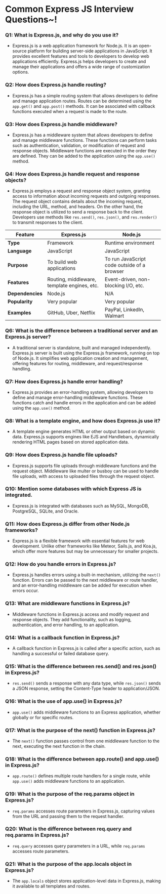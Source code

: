 # Common Express JS Interview Questions~!


### Q1: What is Express.js, and why do you use it?

- Express.js is a web application framework for Node.js. It is an open-source platform for building server-side applications in JavaScript. It provides excellent features and tools to developers to develop web applications efficiently. Express.js helps developers to create and manage their applications and offers a wide range of customization options.

### Q2: How does Express.js handle routing?

- Express.js has a simple routing system that allows developers to define and manage application routes. Routes can be determined using the `app.get()` and `app.post()` methods. It can be associated with callback functions executed when a request is made to the route.

### Q3: How does Express.js handle middleware?

- Express.js has a middleware system that allows developers to define and manage middleware functions. These functions can perform tasks such as authentication, validation, or modification of request and response objects. Middleware functions are executed in the order they are defined. They can be added to the application using the `app.use()` method.

### Q4: How does Express.js handle request and response objects?

- Express.js employs a request and response object system, granting access to information about incoming requests and outgoing responses. The request object contains details about the incoming request, including the URL, method, and headers. On the other hand, the response object is utilized to send a response back to the client. Developers use methods like `res.send()`, `res.json()`, and `res.render()` to transmit responses to the client.

| Feature         | Express.js                  | Node.js                     |
|-----------------|-----------------------------|-----------------------------|
| **Type**        | Framework                   | Runtime environment         |
| **Language**    | JavaScript                  | JavaScript                  |
| **Purpose**     | To build web applications   | To run JavaScript code outside of a browser |
| **Features**    | Routing, middleware, template engines, etc. | Event-driven, non-blocking I/O, etc. |
| **Dependencies**| Node.js                     | N/A                         |
| **Popularity**  | Very popular                | Very popular                |
| **Examples**    | GitHub, Uber, Netflix        | PayPal, LinkedIn, Walmart    |





### Q6: What is the difference between a traditional server and an Express.js server?

- A traditional server is standalone, built and managed independently. Express.js server is built using the Express.js framework, running on top of Node.js. It simplifies web application creation and management, offering features for routing, middleware, and request/response handling.

### Q7: How does Express.js handle error handling?

- Express.js provides an error-handling system, allowing developers to define and manage error-handling middleware functions. These functions catch and handle errors in the application and can be added using the `app.use()` method.

### Q8: What is a template engine, and how does Express.js use it?

- A template engine generates HTML or other output based on dynamic data. Express.js supports engines like EJS and Handlebars, dynamically rendering HTML pages based on stored application data.

### Q9: How does Express.js handle file uploads?

- Express.js supports file uploads through middleware functions and the request object. Middleware like multer or busboy can be used to handle file uploads, with access to uploaded files through the request object.

### Q10: Mention some databases with which Express JS is integrated.

- Express.js is integrated with databases such as MySQL, MongoDB, PostgreSQL, SQLite, and Oracle.

### Q11: How does Express.js differ from other Node.js frameworks?

- Express.js is a flexible framework with essential features for web development. Unlike other frameworks like Meteor, Sails.js, and Koa.js, which offer more features but may be unnecessary for smaller projects.

### Q12: How do you handle errors in Express.js?

- Express.js handles errors using a built-in mechanism, utilizing the `next()` function. Errors can be passed to the next middleware or route handler, and an error-handling middleware can be added for execution when errors occur.

### Q13: What are middleware functions in Express.js?

- Middleware functions in Express.js access and modify request and response objects. They add functionality, such as logging, authentication, and error handling, to an application.

### Q14: What is a callback function in Express.js?

- A callback function in Express.js is called after a specific action, such as handling a successful or failed database query.

### Q15: What is the difference between res.send() and res.json() in Express.js?

- `res.send()` sends a response with any data type, while `res.json()` sends a JSON response, setting the Content-Type header to application/JSON.

### Q16: What is the use of app.use() in Express.js?

- `app.use()` adds middleware functions to an Express application, whether globally or for specific routes.

### Q17: What is the purpose of the next() function in Express.js?

- The `next()` function passes control from one middleware function to the next, executing the next function in the chain.

### Q18: What is the difference between app.route() and app.use() in Express.js?

- `app.route()` defines multiple route handlers for a single route, while `app.use()` adds middleware functions to an application.

### Q19: What is the purpose of the req.params object in Express.js?

- `req.params` accesses route parameters in Express.js, capturing values from the URL and passing them to the request handler.

### Q20: What is the difference between req.query and req.params in Express.js?

- `req.query` accesses query parameters in a URL, while `req.params` accesses route parameters.

### Q21: What is the purpose of the app.locals object in Express.js?

- The `app.locals` object stores application-level data in Express.js, making it available to all templates and routes.





